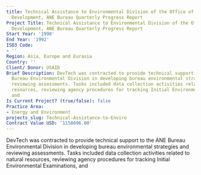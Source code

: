```yaml
---
title: Technical Assistance to Environmental Division of the Office of Project
  Development, ANE Bureau Quarterly Progress Report
Project Title: Technical Assistance to Environmental Division of the Office of Project
  Development, ANE Bureau Quarterly Progress Report
Start Year: '1990'
End Year: '1992'
ISO3 Code:
- ''
Region: Asia, Europe and Eurasia
Country: ''
Client/ Donor: USAID
Brief Description: DevTech was contracted to provide technical support to the ANE
  Bureau Environmental Division in developing bureau environmental strategies and
  reviewing assessments. Tasks included data collection activities related to natural
  resources, reviewing agency procedures for tracking Initial Environmental Examinations,
  and
Is Current Project? (true/false): false
Practice Area:
- Energy and Environment
projects_slug: Technical-Assistance-to-Enviro
Contract Value USD: '1158696.00'
---
```


DevTech was contracted to provide technical support to the ANE Bureau Environmental Division in developing bureau environmental strategies and reviewing assessments. Tasks included data collection activities related to natural resources, reviewing agency procedures for tracking Initial Environmental Examinations, and